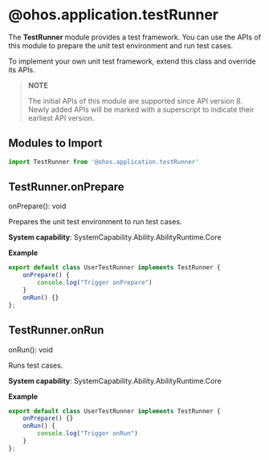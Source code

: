 # @ohos.application.testRunner

The **TestRunner** module provides a test framework. You can use the APIs of this module to prepare the unit test environment and run test cases.

To implement your own unit test framework, extend this class and override its APIs.

> **NOTE**
> 
> The initial APIs of this module are supported since API version 8. Newly added APIs will be marked with a superscript to indicate their earliest API version. 

## Modules to Import

```ts
import TestRunner from '@ohos.application.testRunner'
```

## TestRunner.onPrepare

onPrepare(): void

Prepares the unit test environment to run test cases.

**System capability**: SystemCapability.Ability.AbilityRuntime.Core

**Example**

```ts
export default class UserTestRunner implements TestRunner {
    onPrepare() {
        console.log("Trigger onPrepare")
    }
    onRun() {}
};
```



## TestRunner.onRun

onRun(): void

Runs test cases.

**System capability**: SystemCapability.Ability.AbilityRuntime.Core

**Example**

```ts
export default class UserTestRunner implements TestRunner {
    onPrepare() {}
    onRun() {
        console.log("Trigger onRun")
    }
};
```
